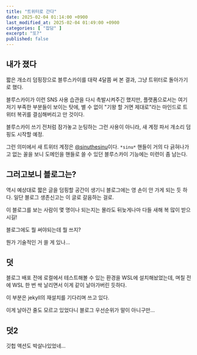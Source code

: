 ```yaml
---
title: "트위터로 간다"
date: 2025-02-04 01:14:00 +0900
last_modified_at: 2025-02-04 01:49:00 +0900
categories: [ "잡담" ]
excerpt: "또?"
published: false
---
```


## 내가 졌다

짧은 개소리 덤핑장으로 블루스카이를 대략 4달쯤 써 본 결과, 그냥 트위터로 돌아가기로 했다.

블루스카이가 이런 SNS 사용 습관을 다시 촉발시켜주긴 했지만, 플랫폼으로서는 여기저기 부족한 부분들이 보이는 탓에, 별 수 없이 "기왕 할 거면 제대로"라는 마인드로 트위터 복귀를 결심해버리고 만 것이다.

블루스카이 쓰기 전처럼 잠가놓고 눈팅하는 그런 사용이 아니라, 새 계정 파서 개소리 덤핑도 시작할 예정.

그런 의미에서 새 트위터 계정은 [@sinuthesinu](https://x.com/sinuthesinu)이다. `*sinu*` 핸들이 거의 다 긁혀나가고 없는 꼴을 보니 도메인을 핸들로 쓸 수 있던 블루스카이 기능에는 미련이 좀 남는다.

## 그러고보니 블로그는?

역시 예상대로 짧은 글을 덤핑할 공간이 생기니 블로그에는 영 손이 안 가게 되는 듯 하다. 일단 블로그 생존신고는 이 글로 갈음하는 걸로.

이 블로그를 보는 사람이 몇 명이나 되는지는 몰라도 뒤늦게나마 다들 새해 복 많이 받으시길!

블로그에도 뭘 써야되는데 뭘 쓰지?

뭔가 기술적인 거 쓸 게 있나...

## 덧

블로그 배포 전에 로컬에서 테스트해볼 수 있는 환경을 WSL에 설치해놨었는데, 며칠 전에 WSL 한 번 싹 날리면서 이게 같이 날아가버린 듯하다.

이 부분은 jekyll의 재설치를 기다리며 쓰고 있다.

이게 날아간 줄도 모르고 있었다니 블로그 우선순위가 말이 아니구만...

## 덧2

깃헙 액션도 박살나있었네...